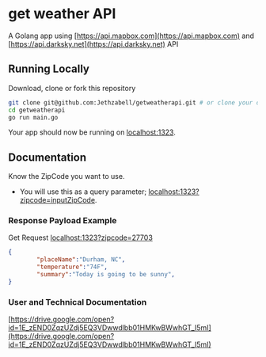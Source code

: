 # get weather API

A Golang app using [https://api.mapbox.com](https://api.mapbox.com) and [https://api.darksky.net](https://api.darksky.net) API

## Running Locally

Download, clone or fork this repository

```sh
git clone git@github.com:Jethzabell/getweatherapi.git # or clone your own fork
cd getweatherapi
go run main.go
```

Your app should now be running on [localhost:1323](http://localhost:1323/).

## Documentation

Know the ZipCode you want to use.
- You will use this as a query parameter; [localhost:1323?zipcode=inputZipCode](http://localhost:1323?zipcode=inputZipCode).

### Response Payload Example
Get Request  [localhost:1323?zipcode=27703](http://localhost:1323?zipcode=27703)

```json
{
		"placeName":"Durham, NC",
		"temperature":"74F",
		"summary":"Today is going to be sunny",
}
```

### User and Technical Documentation
[https://drive.google.com/open?id=1E_zEND0ZqzUZdj5EQ3VDwwdlbb01HMKwBWwhGT_I5mI](https://drive.google.com/open?id=1E_zEND0ZqzUZdj5EQ3VDwwdlbb01HMKwBWwhGT_I5mI)
